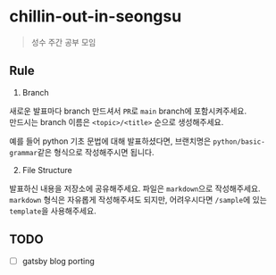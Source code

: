# chillin-out-in-seongsu

> 성수 주간 공부 모임

## Rule

1. Branch

새로운 발표마다 branch 만드셔서 `PR`로 `main` branch에 포함시켜주세요.  
만드시는 branch 이름은 `<topic>/<title>` 순으로 생성해주세요.  

예를 들어 python 기초 문법에 대해 발표하셨다면, 브랜치명은 `python/basic-grammar`같은 형식으로 작성해주시면 됩니다.  

2. File Structure

발표하신 내용을 저장소에 공유해주세요. 파일은 `markdown`으로 작성해주세요.  
`markdown` 형식은 자유롭게 작성해주셔도 되지만, 어려우시다면 `/sample`에 있는 `template`을 사용해주세요.  

## TODO

- [ ] gatsby blog porting
